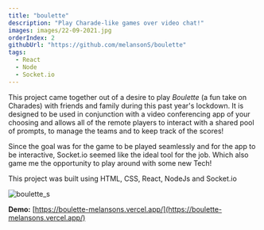 ```yaml
---
title: "boulette"
description: "Play Charade-like games over video chat!"
images: images/22-09-2021.jpg
orderIndex: 2
githubUrl: "https://github.com/melansonS/boulette"
tags:
  - React
  - Node
  - Socket.io
---
```


This project came together out of a desire to play _Boulette_ (a fun take on Charades) with friends and family during this past year's lockdown. It is designed to be used in conjunction with a video conferencing app of your choosing and allows all of the remote players to interact with a shared pool of prompts, to manage the teams and to keep track of the scores!

Since the goal was for the game to be played seamlessly and for the app to be interactive, Socket.io seemed like the ideal tool for the job. Which also game me the opportunity to play around with some new Tech!

This project was built using HTML, CSS, React, NodeJs and Socket.io

![boulette_s](https://user-images.githubusercontent.com/47112463/121429481-f7f63900-c944-11eb-8fc9-3c0204bfdd38.png)

**Demo:** [https://boulette-melansons.vercel.app/](https://boulette-melansons.vercel.app/)
